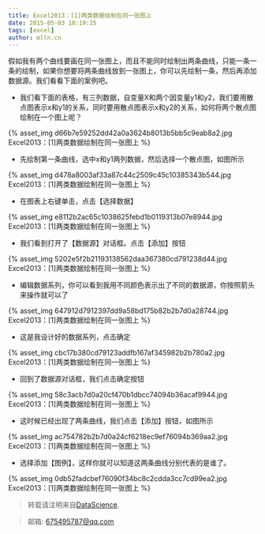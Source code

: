 ```yaml
---
title: Excel2013：[1]两类数据绘制在同一张图上
date: 2015-05-03 18:19:15
tags: [excel]
author: mlln.cn
---
```

假如我有两个曲线要画在同一张图上，而且不能同时绘制出两条曲线，只能一条一条的绘制，如果你想要将两条曲线放到一张图上，你可以先绘制一条，然后再添加数据源。我们看看下面的案例吧。

- 我们看下面的表格，有三列数据，自变量X和两个因变量y1和y2，我们要用散点图表示x和y1的关系，同时要用散点图表示x和y2的关系，如何将两个散点图绘制在一个图上呢？

{% asset_img d66b7e59252dd42a0a3624b8013b5bb5c9eab8a2.jpg Excel2013：[1]两类数据绘制在同一张图上 %}

- 先绘制第一条曲线，选中x和y1两列数据，然后选择一个散点图，如图所示

{% asset_img d478a8003af33a87c44c2509c45c10385343b544.jpg Excel2013：[1]两类数据绘制在同一张图上 %}

- 在图表上右键单击，点击【选择数据】

{% asset_img e8112b2ac65c1038625febd1b0119313b07e8944.jpg Excel2013：[1]两类数据绘制在同一张图上 %}

- 我们看到打开了【数据源】对话框。点击【添加】按钮

{% asset_img 5202e5f2b21193138562daa367380cd791238d44.jpg Excel2013：[1]两类数据绘制在同一张图上 %}

- 编辑数据系列，你可以看到我用不同颜色表示出了不同的数据源，你按照箭头来操作就可以了

{% asset_img 647912d7912397dd9a58bd175b82b2b7d0a28744.jpg Excel2013：[1]两类数据绘制在同一张图上 %}

- 这是我设计好的数据系列，点击确定

{% asset_img cbc17b380cd79123addfb167af345982b2b780a2.jpg Excel2013：[1]两类数据绘制在同一张图上 %}

- 回到了数据源对话框，我们点击确定按钮

{% asset_img 58c3acb7d0a20cf470b1dbcc74094b36acaf9944.jpg Excel2013：[1]两类数据绘制在同一张图上 %}

- 这时候已经出现了两条曲线，我们点击【添加】按钮，如图所示

{% asset_img ac754782b2b7d0a24cf6218ec9ef76094b369aa2.jpg Excel2013：[1]两类数据绘制在同一张图上 %}

- 选择添加【图例】，这样你就可以知道这两条曲线分别代表的是谁了。

{% asset_img 0db52fadcbef76090f34bc8c2cdda3cc7cd99ea2.jpg Excel2013：[1]两类数据绘制在同一张图上 %}

> 转载请注明来自[DataScience](http://mlln.cn).

> 邮箱: 675495787@qq.com 
